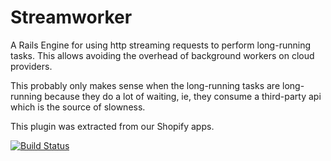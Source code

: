 # Streamworker

A Rails Engine for using http streaming requests to perform long-running tasks. This allows avoiding the overhead of background workers on cloud providers.

This probably only makes sense when the long-running tasks are long-running because they do a lot of waiting, ie, they consume a third-party api which is the source of slowness.

This plugin was extracted from our Shopify apps.

[![Build Status](https://travis-ci.org/lastobelus/streamworker.png)](https://travis-ci.org/lastobelus/streamworker)
